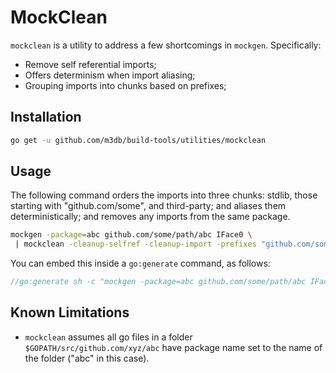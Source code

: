 MockClean
=========

`mockclean` is a utility to address a few shortcomings in `mockgen`. Specifically:

- Remove self referential imports;
- Offers determinism when import aliasing;
- Grouping imports into chunks based on prefixes;

## Installation

```sh
go get -u github.com/m3db/build-tools/utilities/mockclean
```

## Usage

The following command orders the imports into three chunks: stdlib, those starting with "github.com/some", and third-party; and aliases them deterministically; and removes any imports from the same package.

```sh
mockgen -package=abc github.com/some/path/abc IFace0 \
 | mockclean -cleanup-selfref -cleanup-import -prefixes "github.com/some" -pkg github.com/some/path/abc -out $GOPATH/src/github.com/some/path/abc/abc_mock.go
```

You can embed this inside a `go:generate` command, as follows:

```go
//go:generate sh -c "mockgen -package=abc github.com/some/path/abc IFace0 | mockclean ..."
```

## Known Limitations
- `mockclean` assumes all go files in a folder `$GOPATH/src/github.com/xyz/abc` have package name set to the name of the folder ("abc" in this case). 
